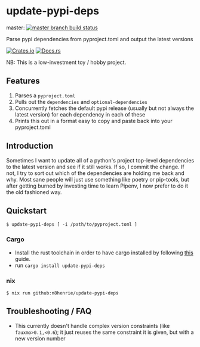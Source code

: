 # update-pypi-deps

master: [![master branch build status](https://github.com/n8henrie/update-pypi-deps/actions/workflows/ci.yml/badge.svg?branch=master)](https://github.com/n8henrie/update-pypi-deps/actions/workflows/ci.yml)

Parse pypi dependencies from pyproject.toml and output the latest versions

[![Crates.io](https://img.shields.io/crates/v/update-pypi-deps.svg)](https://crates.io/crates/update-pypi-deps)
[![Docs.rs](https://docs.rs/update-pypi-deps/badge.svg)](https://docs.rs/update-pypi-deps)

NB: This is a low-investment toy / hobby project.

## Features

1. Parses a `pyproject.toml`
2. Pulls out the `dependencies` and `optional-dependencies`
3. Concurrently fetches the default pypi release (usually but not always the
   latest version) for each dependency in each of these
4. Prints this out in a format easy to copy and paste back into your pyproject.toml

## Introduction

Sometimes I want to update all of a python's project top-level dependencies to
the latest version and see if it still works. If so, I commit the change. If
not, I try to sort out which of the dependencies are holding me back and why.
Most sane people will just use something like poetry or pip-tools, but after
getting burned by investing time to learn Pipenv, I now prefer to do it the old
fashioned way.

## Quickstart

```console
$ update-pypi-deps [ -i /path/to/pyproject.toml ]
```

### Cargo

* Install the rust toolchain in order to have cargo installed by following
  [this](https://www.rust-lang.org/tools/install) guide.
* run `cargo install update-pypi-deps`

### nix

```console
$ nix run github:n8henrie/update-pypi-deps
```

## Troubleshooting / FAQ

- This currently doesn't handle complex version constraints (like
`fauxmo>0.1,<0.6`); it just reuses the same constraint it is given, but with a
new version number

